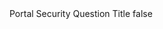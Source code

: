 <?xml version="1.0" encoding="UTF-8"?>
<CustomMetadata xmlns="http://soap.sforce.com/2006/04/metadata">
    <label>Portal Security Question Title</label>
    <protected>false</protected>
</CustomMetadata>
